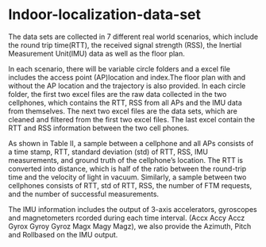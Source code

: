 # Indoor-localization-data-set
The data sets are collected in 7 different real world scenarios, which include the round trip time(RTT), the received signal strength (RSS), the Inertial Measurement Unit(IMU) data as well as the floor plan.

In each scenario, there will be variable circle folders and a excel file includes the access point (AP)location and index.The floor plan with and without the AP location and the trajectory is also provided. In each circle folder, the first two excel files are the raw data collected in the two cellphones, which contains the RTT, RSS from all APs and the IMU data from themselves. The next two excel files are the data sets, which are cleaned and filtered from the first two excel files. The last excel contain the RTT and RSS information between the two cell phones.


As shown in Table II, a sample between a cellphone and all APs consists of a time stamp, RTT, standard deviation (std) of RTT, RSS, IMU measurements, and ground truth of
the cellphone’s location. The RTT is converted into distance, which is half of the ratio between the round-trip time and the velocity of light in vacuum. Similarly, a sample between two cellphones consists of RTT, std of RTT, RSS, the number of FTM requests, and the number of successful measurements.


The IMU information includes the output of 3-axis accelerators, gyroscopes and magnetometers rcorded during each  time interval. (Accx	Accy	Accz	Gyrox	Gyroy	Gyroz	Magx	Magy	Magz), we also provide the Azimuth, Pitch and	Rollbased on the IMU output.

